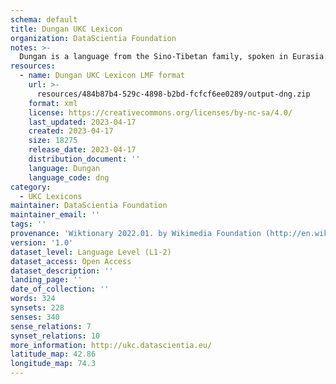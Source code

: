 ```yaml
---
schema: default
title: Dungan UKC Lexicon
organization: DataScientia Foundation
notes: >-
  Dungan is a language from the Sino-Tibetan family, spoken in Eurasia. The UKC Lexicon of Dungan is represented as a lexico-semantic network. It consists of words, word senses, synsets, as well as sense-level and synset-level relationships.
resources:
  - name: Dungan UKC Lexicon LMF format
    url: >-
      resources/484b87b4-529c-4898-b2bd-fcfcf6ee0289/output-dng.zip
    format: xml
    license: https://creativecommons.org/licenses/by-nc-sa/4.0/
    last_updated: 2023-04-17
    created: 2023-04-17
    size: 18275
    release_date: 2023-04-17
    distribution_document: ''
    language: Dungan
    language_code: dng
category:
  - UKC Lexicons
maintainer: DataScientia Foundation
maintainer_email: ''
tags: ''
provenance: 'Wiktionary 2022.01. by Wikimedia Foundation (http://en.wiktionary.org); CogNet 2.1 by Khuyagbaatar Batsuren, National University of Mongolia (http://cognet.ukc.disi.unitn.it); MorphyNet 2.0 by Gábor Bella and Khuyagbaatar Batsuren (http://ukc.disi.unitn.it/index.php/morphynet/); Princeton WordNet 2.1 by Princeton University (https://wordnet.princeton.edu)'
version: '1.0'
dataset_level: Language Level (L1-2)
dataset_access: Open Access
dataset_description: ''
landing_page: ''
date_of_collection: ''
words: 324
synsets: 228
senses: 340
sense_relations: 7
synset_relations: 10
more_information: http://ukc.datascientia.eu/
latitude_map: 42.86
longitude_map: 74.3
---
```

